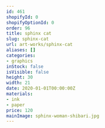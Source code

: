 ```yaml
---
id: 461
shopifyId: 0
shopifyOptionId: 0
order: 96
title: sphinx cat
slug: sphinx-cat
url: art-works/sphinx-cat
aliases: []
categories:
- graphics
inStock: false
isVisible: false
height: 30
width: 21
date: 2020-01-01T00:00:00Z
materials:
- ink
- paper
price: 120
mainImage: sphinx-woman-shibari.jpg
---
```


